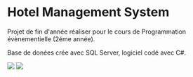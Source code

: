 <h1> Hotel Management System</h1>
<p>Projet de fin d'année réaliser pour le cours de Programmation évènementielle (2éme année). </p>
<p>Base de donées crée avec SQL Server, logiciel codé avec C#. </p>

  
  <img src="https://i.imgur.com/ACHRAcR.png">
    <img src="https://i.imgur.com/6MZ4b4f.png">


